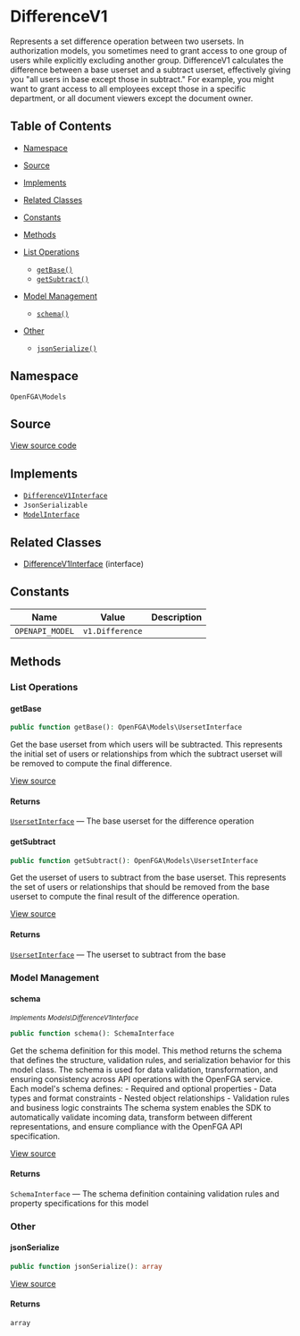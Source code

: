# DifferenceV1

Represents a set difference operation between two usersets. In authorization models, you sometimes need to grant access to one group of users while explicitly excluding another group. DifferenceV1 calculates the difference between a base userset and a subtract userset, effectively giving you &quot;all users in base except those in subtract.&quot; For example, you might want to grant access to all employees except those in a specific department, or all document viewers except the document owner.

## Table of Contents

- [Namespace](#namespace)
- [Source](#source)
- [Implements](#implements)
- [Related Classes](#related-classes)
- [Constants](#constants)
- [Methods](#methods)

- [List Operations](#list-operations)
  - [`getBase()`](#getbase)
  - [`getSubtract()`](#getsubtract)
- [Model Management](#model-management)
  - [`schema()`](#schema)
- [Other](#other)
  - [`jsonSerialize()`](#jsonserialize)

## Namespace

`OpenFGA\Models`

## Source

[View source code](https://github.com/evansims/openfga-php/blob/main/src/Models/DifferenceV1.php)

## Implements

- [`DifferenceV1Interface`](DifferenceV1Interface.md)
- `JsonSerializable`
- [`ModelInterface`](ModelInterface.md)

## Related Classes

- [DifferenceV1Interface](Models/DifferenceV1Interface.md) (interface)

## Constants

| Name            | Value           | Description |
| --------------- | --------------- | ----------- |
| `OPENAPI_MODEL` | `v1.Difference` |             |

## Methods

### List Operations

#### getBase

```php
public function getBase(): OpenFGA\Models\UsersetInterface

```

Get the base userset from which users will be subtracted. This represents the initial set of users or relationships from which the subtract userset will be removed to compute the final difference.

[View source](https://github.com/evansims/openfga-php/blob/main/src/Models/DifferenceV1.php#L56)

#### Returns

[`UsersetInterface`](UsersetInterface.md) — The base userset for the difference operation

#### getSubtract

```php
public function getSubtract(): OpenFGA\Models\UsersetInterface

```

Get the userset of users to subtract from the base userset. This represents the set of users or relationships that should be removed from the base userset to compute the final result of the difference operation.

[View source](https://github.com/evansims/openfga-php/blob/main/src/Models/DifferenceV1.php#L65)

#### Returns

[`UsersetInterface`](UsersetInterface.md) — The userset to subtract from the base

### Model Management

#### schema

*<small>Implements Models\DifferenceV1Interface</small>*

```php
public function schema(): SchemaInterface

```

Get the schema definition for this model. This method returns the schema that defines the structure, validation rules, and serialization behavior for this model class. The schema is used for data validation, transformation, and ensuring consistency across API operations with the OpenFGA service. Each model&#039;s schema defines: - Required and optional properties - Data types and format constraints - Nested object relationships - Validation rules and business logic constraints The schema system enables the SDK to automatically validate incoming data, transform between different representations, and ensure compliance with the OpenFGA API specification.

[View source](https://github.com/evansims/openfga-php/blob/main/src/Models/ModelInterface.php#L52)

#### Returns

`SchemaInterface` — The schema definition containing validation rules and property specifications for this model

### Other

#### jsonSerialize

```php
public function jsonSerialize(): array

```

[View source](https://github.com/evansims/openfga-php/blob/main/src/Models/DifferenceV1.php#L74)

#### Returns

`array`
